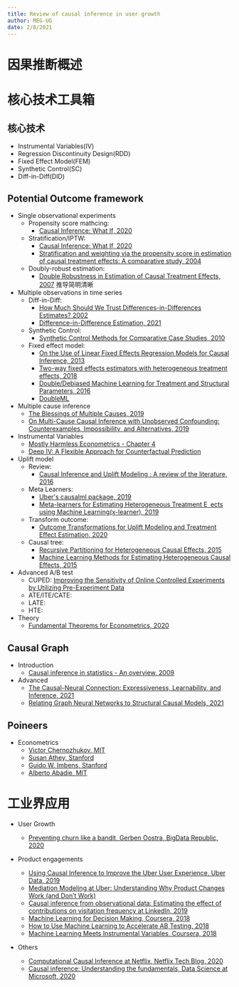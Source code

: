 ```yaml
---
title: Review of causal inference in user growth 
author: MEG-UG
date: 2/8/2021
---
```


# 因果推断概述
# 核心技术工具箱
## 核心技术
- Instrumental Variables(IV)
- Regression Discontinuity Design(RDD)
- Fixed Effect Model(FEM)
- Synthetic Control(SC)
- Diff-in-Diff(DID)

## Potential Outcome framework
- Single observational experiments
   - Propensity score mathcing:  
      - [Causal Inference: What If, 2020](https://www.hsph.harvard.edu/miguel-hernan/causal-inference-book/)
   - Stratification/IPTW: 
      - [Causal Inference: What If, 2020](https://www.hsph.harvard.edu/miguel-hernan/causal-inference-book/)
      - [Stratification and weighting via the propensity score in estimation of causal treatment effects: A comparative study, 2004](https://www4.stat.ncsu.edu/~davidian/statinmed.pdf)
   - Doubly-robust estimation: 
      - [Double Robustness in Estimation of Causal Treatment Effects, 2007](https://www4.stat.ncsu.edu/~davidian/double.pdf) 推导简明清晰
- Multiple observations in time series
   - Diff-in-Diff: 
      - [How Much Should We Trust Differences-in-Differences Estimates? 2002](https://papers.ssrn.com/sol3/papers.cfm?abstract_id=305064)
      - [Difference-in-Difference Estimation, 2021](https://www.publichealth.columbia.edu/research/population-health-methods/difference-difference-estimation)
   - Synthetic Control: 
      - [Synthetic Control Methods for Comparative Case Studies, 2010](https://economics.mit.edu/files/11859)
   - Fixed effect model: 
      - [On the Use of Linear Fixed Effects Regression Models for Causal Inference, 2013](https://imai.fas.harvard.edu/talk/files/JH12.pdf)
      - [Two-way fixed effects estimators with heterogeneous treatment effects, 2018](https://arxiv.org/abs/1803.08807)
      - [Double/Debiased Machine Learning for Treatment and Structural Parameters, 2016](https://economics.mit.edu/files/12538)
      - [DoubleML](https://docs.doubleml.org/stable/index.html)
- Multiple cause inference
   - [The Blessings of Multiple Causes, 2019](https://arxiv.org/abs/1805.06826)
   - [On Multi-Cause Causal Inference with Unobserved Confounding: Counterexamples, Impossibility, and Alternatives, 2019](https://arxiv.org/abs/1902.10286)
- Instrumental Variables
   - [Mostly Harmless Econometrics - Chapter 4](https://www.mostlyharmlesseconometrics.com/)
   - [Deep IV: A Flexible Approach for Counterfactual Prediction](http://proceedings.mlr.press/v70/hartford17a.html)
- Uplift model
   - Review:
      - [Causal Inference and Uplift Modeling : A review of the literature, 2016](https://proceedings.mlr.press/v67/gutierrez17a/gutierrez17a.pdf)
   - Meta Learners: 
      - [Uber's causalml package, 2019](https://github.com/uber/causalml)
      - [Meta-learners for Estimating Heterogeneous Treatment E ects using Machine Learning(x-learner), 2019](https://arxiv.org/pdf/1706.03461.pdf)
   - Transform outcome: 
      - [Outcome Transformations for Uplift Modeling and Treatment Effect Estimation, 2020](https://johaupt.github.io/causal%20inference/uplift%20modeling/outcome%20transformation/Lai_Kane_Transformed_outcome.html)
   - Causal tree: 
      - [Recursive Partitioning for Heterogeneous Causal Effects, 2015](https://arxiv.org/abs/1504.01132)
      - [Machine Learning Methods for Estimating Heterogeneous Causal Effects, 2015](https://arxiv.org/pdf/1810.13237)
- Advanced A/B test
   - CUPED: [Improving the Sensitivity of Online Controlled Experiments by Utilizing Pre-Experiment Data](https://exp-platform.com/Documents/2013-02-CUPED-ImprovingSensitivityOfControlledExperiments.pdf)
   - ATE/ITE/CATE: 
   - LATE: 
   - HTE: 
- Theory
   - [Fundamental Theorems for Econometrics, 2020](https://bookdown.org/ts_robinson1994/10_fundamental_theorems_for_econometrics/)
## Causal Graph
- Introduction
   - [Causal inference in statistics - An overview, 2009](https://ftp.cs.ucla.edu/pub/stat_ser/r350.pdf)
- Advanced
   - [The Causal-Neural Connection: Expressiveness, Learnability, and Inference, 2021](https://arxiv.org/abs/2107.00793)
   - [Relating Graph Neural Networks to Structural Causal Models, 2021](https://arxiv.org/abs/2109.04173)
## Poineers
- Econometrics
   - [Victor Chernozhukov, MIT](http://www.mit.edu/~vchern/)
   - [Susan Athey, Stanford](https://www.gsb.stanford.edu/faculty-research/faculty/susan-athey)
   - [Guido W. Imbens, Stanford](https://www.gsb.stanford.edu/faculty-research/faculty/guido-w-imbens)
   - [Alberto Abadie, MIT](https://economics.mit.edu/faculty/abadie)

# 工业界应用
- User Growth
   - [Preventing churn like a bandit, Gerben Oostra, BigData Republic, 2020](https://medium.com/bigdatarepublic/preventing-churn-like-a-bandit-49b7c51b4929)
- Product engagements
   - [Using Causal Inference to Improve the Uber User Experience, Uber Data, 2019](https://eng.uber.com/causal-inference-at-uber/)
   - [Mediation Modeling at Uber: Understanding Why Product Changes Work (and Don’t Work)](https://eng.uber.com/mediation-modeling/)
   - [Causal inference from observational data: Estimating the effect of contributions on visitation frequency at LinkedIn, 2019](https://arxiv.org/abs/1903.07755)
   - [Machine Learning for Decision Making, Coursera, 2018](https://medium.com/teconomics-blog/machine-learning-for-decision-making-e776f9f8917e)
   - [How to Use Machine Learning to Accelerate AB Testing, 2018](https://medium.com/teconomics-blog/using-ml-to-resolve-experiments-faster-bd8053ff602e)
   - [Machine Learning Meets Instrumental Variables, Coursera, 2018](https://medium.com/teconomics-blog/machine-learning-meets-instrumental-variables-c8eecf5cec95)

- Others
   - [Computational Causal Inference at Netflix, Netflix Tech Blog, 2020](https://netflixtechblog.com/computational-causal-inference-at-netflix-293591691c62)
   - [Causal inference: Understanding the fundamentals, Data Science at Microsoft, 2020](https://medium.com/data-science-at-microsoft/causal-inference-part-1-of-3-understanding-the-fundamentals-816f4723e54a)
